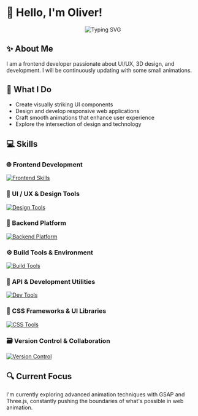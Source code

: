 # 👋 Hello, I'm Oliver! 

<div align="center">
  <img src="https://readme-typing-svg.herokuapp.com?font=Fira+Code&pause=1000&color=6A5ACD&center=true&vCenter=true&width=435&lines=Frontend+Developer;UI%2FUX+Enthusiast;Creative+Animator;Always+Learning" alt="Typing SVG" />
</div>

## ✨ About Me
I am a frontend developer passionate about UI/UX, 3D design, and development. I will be continuously updating with some small animations.

## 🚀 What I Do
- Create visually striking UI components
- Design and develop responsive web applications
- Craft smooth animations that enhance user experience
- Explore the intersection of design and technology

## 💻 Skills

### 🌐 Frontend Development  
[![Frontend Skills](https://skillicons.dev/icons?i=html,css,js,ts,react,vue,redux,threejs)](https://skillicons.dev)

### 🎨 UI / UX & Design Tools  
[![Design Tools](https://skillicons.dev/icons?i=figma,ps,ai,blender)](https://skillicons.dev)

### 🧱 Backend Platform  
[![Backend Platform](https://skillicons.dev/icons?i=nodejs,PostgreSQL,MySQL)](https://skillicons.dev)

### ⚙️ Build Tools & Environment  
[![Build Tools](https://skillicons.dev/icons?i=vite,pnpm,webpack)](https://skillicons.dev)

### 🧪 API & Development Utilities  
[![Dev Tools](https://skillicons.dev/icons?i=postman,docker)](https://skillicons.dev)

### 🎨 CSS Frameworks & UI Libraries  
[![CSS Tools](https://skillicons.dev/icons?i=tailwind,sass,bootstrap)](https://skillicons.dev)

### 🗃️ Version Control & Collaboration  
[![Version Control](https://skillicons.dev/icons?i=git,github)](https://skillicons.dev)



## 🔍 Current Focus
I'm currently exploring advanced animation techniques with GSAP and Three.js, constantly pushing the boundaries of what's possible in web animation.
